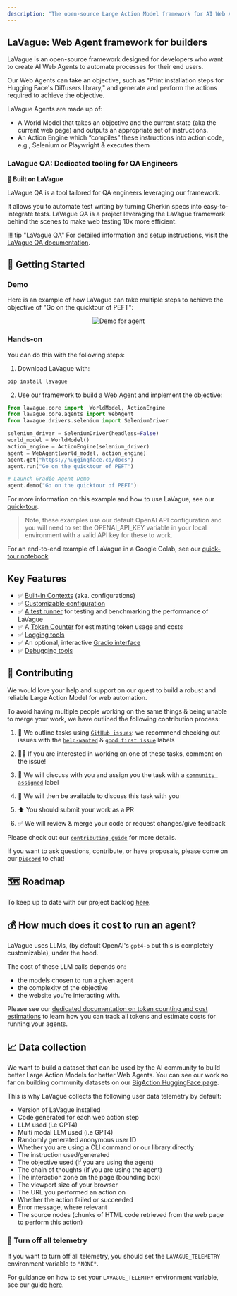 ```yaml
---
description: "The open-source Large Action Model framework for AI Web Agents"
---
```


## LaVague: Web Agent framework for builders

LaVague is an open-source framework designed for developers who want to create AI Web Agents to automate processes for their end users.

Our Web Agents can take an objective, such as "Print installation steps for Hugging Face's Diffusers library," and generate and perform the actions required to achieve the objective.

LaVague Agents are made up of:

- A World Model that takes an objective and the current state (aka the current web page) and outputs an appropriate set of instructions.
- An Action Engine which “compiles” these instructions into action code, e.g., Selenium or Playwright & executes them


### LaVague QA: Dedicated tooling for QA Engineers
**🌊 Built on LaVague**

LaVague QA is a tool tailored for QA engineers leveraging our framework. 

It allows you to automate test writing by turning Gherkin specs into easy-to-integrate tests. LaVague QA is a project leveraging the LaVague framework behind the scenes to make web testing 10x more efficient.

!!! tip "LaVague QA"
    For detailed information and setup instructions, visit the [LaVague QA documentation](https://docs.lavague.ai/en/latest/docs/lavague-qa/quick-tour/).

## 🚀 Getting Started

### Demo

Here is an example of how LaVague can take multiple steps to achieve the objective of "Go on the quicktour of PEFT":

<p align="center">
  <img src="https://raw.githubusercontent.com/lavague-ai/LaVague/main/docs/assets/demo_agent_hf.gif" alt="Demo for agent">
</p>

### Hands-on 

You can do this with the following steps:

1. Download LaVague with:

```bash
pip install lavague
```
2. Use our framework to build a Web Agent and implement the objective:

```python
from lavague.core import  WorldModel, ActionEngine
from lavague.core.agents import WebAgent
from lavague.drivers.selenium import SeleniumDriver

selenium_driver = SeleniumDriver(headless=False)
world_model = WorldModel()
action_engine = ActionEngine(selenium_driver)
agent = WebAgent(world_model, action_engine)
agent.get("https://huggingface.co/docs")
agent.run("Go on the quicktour of PEFT")

# Launch Gradio Agent Demo
agent.demo("Go on the quicktour of PEFT")
```

For more information on this example and how to use LaVague, see our [quick-tour](https://docs.lavague.ai/en/latest/docs/get-started/quick-tour/).

> Note, these examples use our default OpenAI API configuration and you will need to set the OPENAI_API_KEY variable in your local environment with a valid API key for these to work.

For an end-to-end example of LaVague in a Google Colab, see our [quick-tour notebook](https://colab.research.google.com/github/lavague-ai/lavague/blob/main/docs/docs/get-started/quick-tour-notebook/quick-tour.ipynb)

## Key Features

- ✅ [Built-in Contexts](https://docs.lavague.ai/en/latest/docs/get-started/customization/) (aka. configurations)
- ✅ [Customizable configuration](https://docs.lavague.ai/en/latest/docs/get-started/customization/)
- ✅ [A test runner](https://docs.lavague.ai/en/latest/docs/learn/testing/) for testing and benchmarking the performance of LaVague
- ✅ A [Token Counter](https://docs.lavague.ai/en/latest/docs/get-started/token-usage/) for estimating token usage and costs
- ✅ [Logging tools](https://docs.lavague.ai/en/latest/docs/get-started/customization/)
- ✅ An optional, interactive [Gradio interface](https://docs.lavague.ai/en/latest/docs/get-started/gradio/)
- ✅ [Debugging tools](https://docs.lavague.ai/en/latest/docs/get-started/customization/)

## 🙋 Contributing

We would love your help and support on our quest to build a robust and reliable Large Action Model for web automation.

To avoid having multiple people working on the same things & being unable to merge your work, we have outlined the following contribution process:

1) 📢 We outline tasks using [`GitHub issues`](https://github.com/lavague-ai/LaVague/issues): we recommend checking out issues with the [`help-wanted`](https:/github.com/lavague-ai/LaVague/labels/help%20wanted) & [`good first issue`](https://github.com/lavague-ai/LaVague/labels/good%20first%20issue) labels

2) 🙋‍♀️ If you are interested in working on one of these tasks, comment on the issue! 

3) 🤝 We will discuss with you and assign you the task with a [`community assigned`](https://github.com/lavague-ai/LaVague/labels/community-assigned) label 

4) 💬 We will then be available to discuss this task with you

5) ⬆️ You should submit your work as a PR

6) ✅ We will review & merge your code or request changes/give feedback

Please check out our [`contributing guide`](https://docs.lavague.ai/en/latest/docs/contributing/contributing/) for more details.

If you want to ask questions, contribute, or have proposals, please come on our [`Discord`](https://discord.gg/SDxn9KpqX9) to chat!

## 🗺️ Roadmap

To keep up to date with our project backlog [here](https://github.com/orgs/lavague-ai/projects/1/views/2).

## 💰 How much does it cost to run an agent?

LaVague uses LLMs, (by default OpenAI's `gpt4-o` but this is completely customizable), under the hood.

The cost of these LLM calls depends on: 
- the models chosen to run a given agent
- the complexity of the objective
- the website you're interacting with. 

Please see our [dedicated documentation on token counting and cost estimations](https://docs.lavague.ai/en/latest/docs/get-started/token-usage/) to learn how you can track all tokens and estimate costs for running your agents.

## 📈 Data collection

We want to build a dataset that can be used by the AI community to build better Large Action Models for better Web Agents. You can see our work so far on building community datasets on our [BigAction HuggingFace page](https://huggingface.co/BigAction).

This is why LaVague collects the following user data telemetry by default:

- Version of LaVague installed
- Code generated for each web action step
- LLM used (i.e GPT4)
- Multi modal LLM used (i.e GPT4)
- Randomly generated anonymous user ID
- Whether you are using a CLI command or our library directly
- The instruction used/generated
- The objective used (if you are using the agent)
- The chain of thoughts (if you are using the agent)
- The interaction zone on the page (bounding box)
- The viewport size of your browser
- The URL you performed an action on
- Whether the action failed or succeeded
- Error message, where relevant
- The source nodes (chunks of HTML code retrieved from the web page to perform this action)

### 🚫 Turn off all telemetry

If you want to turn off all telemetry, you should set the `LAVAGUE_TELEMETRY` environment variable to `"NONE"`.

For guidance on how to set your `LAVAGUE_TELEMTRY` environment variable, see our guide [here](https://docs.lavague.ai/en/latest/docs/get-started/FAQs/#how-can-i-set-environment-variables).